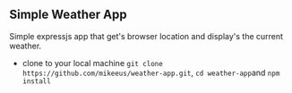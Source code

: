 ## Simple Weather App

Simple expressjs app that get's browser location and display's the current weather.
* clone to your local machine ``` git clone https://github.com/mikeeus/weather-app.git ```,  ``` cd weather-app ```and ``` npm install ``` 
 